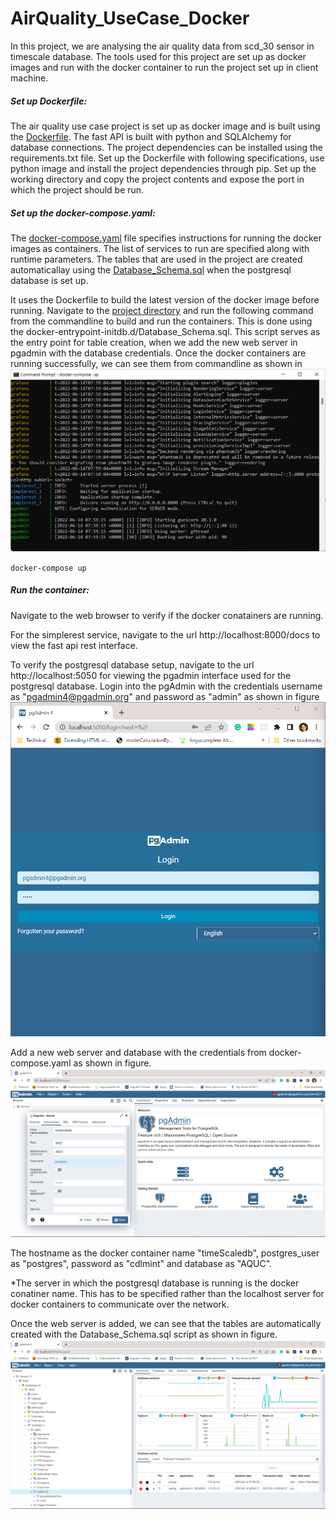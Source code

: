 # AirQuality_UseCase_Docker

In this project, we are analysing the air quality data from scd_30 sensor in timescale database.  The tools used for this project are set up as docker images and run with the docker container to run the project set up in client machine.

##### Set up Dockerfile: 

The air quality use case project is set up as docker image and is built using the [Dockerfile](https://github.com/Ramya-Jayaraman-CseJku/DT_API/blob/main/air_Quality/fastAPI-AQUC/Dockerfile). The fast API is built with python and SQLAlchemy for database connections. The project dependencies can be installed using the requirements.txt file. Set up the Dockerfile with following specifications,  use python image and install the project dependencies through pip. Set up the working directory and copy the project contents and expose the port in which the project should be run.

##### Set up the docker-compose.yaml:

The [docker-compose.yaml](https://github.com/Ramya-Jayaraman-CseJku/DT_API/blob/main/air_Quality/fastAPI-AQUC/docker-compose.yaml) file specifies instructions for running the docker images as containers. The list of services to run are specified along with runtime parameters. The tables that are used in the project are created automaticallay using the [Database_Schema.sql](https://github.com/Ramya-Jayaraman-CseJku/DT_API/blob/main/air_Quality/fastAPI-AQUC/Database_Schema.sql) when the postgresql database is set up.

 It uses the Dockerfile to build the latest version of the docker image before running.  Navigate to the [project directory](https://github.com/Ramya-Jayaraman-CseJku/DT_API/tree/main/air_Quality/fastAPI-AQUC) and run the following command from the commandline to build and run the containers. This is done using the docker-entrypoint-initdb.d/Database_Schema.sql. This script serves as the entry point for table creation, when we add the new web server in pgadmin with the database credentials. Once the docker containers are running successfully, we can see them from commandline as shown in ![figure](./images/dockerRunning.png)

``docker-compose up``

##### Run the container:

Navigate to the web browser to verify if the docker conatainers are running.

For the simplerest service, navigate to the url http://localhost:8000/docs to view the fast api rest interface.

To verify the postgresql database setup, navigate to the url http://localhost:5050 for viewing the pgadmin interface used for the postgresql database.  Login into the pgAdmin with the credentials username as "pgadmin4@pgadmin.org" and password as "admin" as shown in figure![figure](./images/pgAdminLoginCredentials.png)

Add a new web server and database with the credentials from docker-compose.yaml as shown in figure. ![figure](./images/pgAdminDbCredentials.png)

The hostname as the docker container name "timeScaledb", postgres_user as "postgres", password as "cdlmint" and database as "AQUC". 

*The server in which the postgresql database is running is the docker conatiner name. This has to be specified rather than the localhost server for docker containers to communicate over the network.   

Once the web server is added, we can see that the tables are automatically created with the Database_Schema.sql script as shown in figure.![figure](./images/TableCreation.png)
